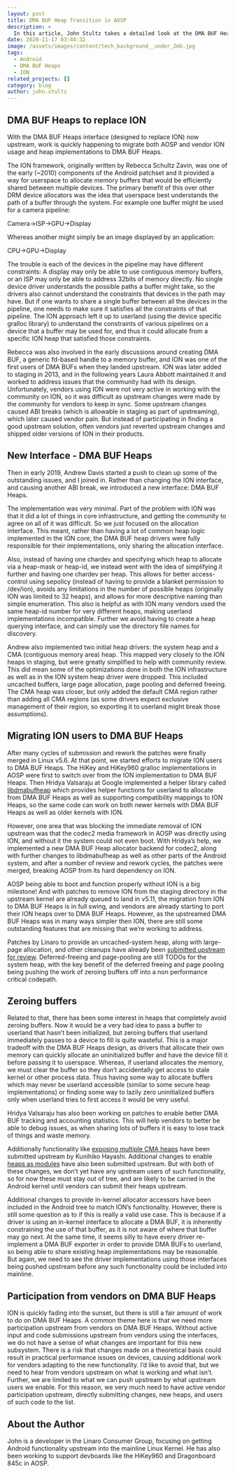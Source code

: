 ```yaml
---
layout: post
title: DMA BUF Heap Transition in AOSP
description: >
  In this article, John Stultz takes a detailed look at the DMA BUF Heaps interface that is designed to replace ION. Read about his findings here!
date: 2020-11-17 03:44:32
image: /assets/images/content/tech_background__under_2mb.jpg
tags:
  - Android
  - DMA BUF Heaps
  - ION
related_projects: []
category: blog
author: john.stultz
---
```


## DMA BUF Heaps to replace ION

With the DMA BUF Heaps interface (designed to replace ION) now upstream, work is quickly happening to migrate both AOSP and vendor ION usage and heap implementations to DMA BUF Heaps.

The ION framework, originally written by Rebecca Schultz Zavin, was one of the early (~2010) components of the Android patchset and it provided a way for userspace to allocate memory buffers that would be efficiently shared between multiple devices. The primary benefit of this over other DRM device allocators was the idea that userspace best understands the path of a buffer through the system. For example one buffer might be used for a camera pipeline:

Camera->ISP->GPU->Display

Whereas another might simply be an image displayed by an application:

CPU->GPU->Display

The trouble is each of the devices in the pipeline may have different constraints: A display may only be able to use contiguous memory buffers, or an ISP may only be able to address 32bits of memory directly. No single device driver understands the possible paths a buffer might take, so the drivers also cannot understand the constraints that devices in the path may have. But if one wants to share a single buffer between all the devices in the pipeline, one needs to make sure it satisfies all the constraints of that pipeline. The ION approach left it up to userland (using the device specific gralloc library) to understand the constraints of various pipelines on a device that a buffer may be used for, and thus it could allocate from a specific ION heap that satisfied those constraints.

Rebecca was also involved in the early discussions around creating DMA BUF, a generic fd-based handle to a memory buffer, and ION was one of the first users of DMA BUFs when they landed upstream. ION was later added to staging in 2013, and in the following years Laura Abbott maintained it and worked to address issues that the community had with its design. Unfortunately, vendors using ION were not very active in working with the community on ION, so it was difficult as upstream changes were made by the community for vendors to keep in sync. Some upstream changes caused ABI breaks (which is allowable in staging as part of upstreaming), which later caused vendor pain. But instead of participating in finding a good upstream solution, often vendors just reverted upstream changes and shipped older versions of ION in their products.

## New Interface - DMA BUF Heaps

Then in early 2019, Andrew Davis started a push to clean up some of the outstanding issues, and I joined in. Rather than changing the ION interface, and causing another ABI break, we introduced a new interface: DMA BUF Heaps.

The implementation was very minimal. Part of the problem with ION was that it did a lot of things in core infrastructure, and getting the community to agree on all of it was difficult. So we just focused on the allocation interface. This meant, rather than having a lot of common heap logic implemented in the ION core, the DMA BUF heap drivers were fully responsible for their implementations, only sharing the allocation interface.

Also, instead of having one chardev and specifying which heap to allocate via a heap-mask or heap-id, we instead went with the idea of simplifying it further and having one chardev per heap. This allows for better access-control using sepolicy (instead of having to provide a blanket permission to /dev/ion), avoids any limitations in the number of possible heaps (originally ION was limited to 32 heaps), and allows for more descriptive naming than simple enumeration. This also is helpful as with ION many vendors used the same heap-id number for very different heaps, making userland implementations incompatible. Further we avoid having to create a heap querying interface, and can simply use the directory file names for discovery.

Andrew also implemented two initial heap drivers: the system heap and a CMA (contiguous memory area) heap. This mapped very closely to the ION heaps in staging, but were greatly simplified to help with community review. This did mean some of the optimizations done in both the ION infrastructure as well as in the ION system heap driver were dropped. This included uncached buffers, large page allocation, page pooling and deferred freeing. The CMA heap was closer, but only added the default CMA region rather than adding all CMA regions (as some drivers expect exclusive management of their region, so exporting it to userland might break those assumptions).

## Migrating ION users to DMA BUF Heaps

After many cycles of submission and rework the patches were finally merged in Linux v5.6. At that point, we started efforts to migrate ION users to DMA BUF Heaps. The HiKey and HiKey960 gralloc implementations in AOSP were first to switch over from the ION implementation to DMA BUF Heaps. Then Hridya Valsaraju at Google implemented a helper library called [libdmabufheap](https://android.googlesource.com/platform/system/memory/libdmabufheap/) which provides helper functions for userland to allocate from DMA BUF Heaps as well as supporting compatibility mappings to ION Heaps, so the same code can work on both newer kernels with DMA BUF Heaps as well as older kernels with ION.

However, one area that was blocking the immediate removal of ION upstream was that the codec2 media framework in AOSP was directly using ION, and without it the system could not even boot. With Hridya’s help, we implemented a new DMA BUF Heap allocator backend for codec2, along with further changes to libdmabufheap as well as other parts of the Android system, and after a number of review and rework cycles, the patches were merged, breaking AOSP from its hard dependency on ION.

AOSP being able to boot and function properly without ION is a big milestone! And with patches to remove ION from the staging directory in the upstream kernel are already queued to land in v5.11, the migration from ION to DMA BUF Heaps is in full swing, and vendors are already starting to port their ION heaps over to DMA BUF Heaps. However, as the upstreamed DMA BUF Heaps was in many ways simpler then ION, there are still some outstanding features that are missing that we’re working to address.

Patches by Linaro to provide an uncached-system heap, along with large-page allocation, and other cleanups have already been [submitted upstream for review](https://lore.kernel.org/lkml/20201017013255.43568-1-john.stultz@linaro.org/). Deferred-freeing and page-pooling are still TODOs for the system heap, with the key benefit of the deferred freeing and page pooling being pushing the work of zeroing buffers off into a non performance critical codepath.

## Zeroing buffers

Related to that, there has been some interest in heaps that completely avoid zeroing buffers. Now it would be a very bad idea to pass a buffer to userland that hasn’t been initialized, but zeroing buffers that userland immediately passes to a device to fill is quite wasteful. This is a major tradeoff with the DMA BUF Heaps design, as drivers that allocate their own memory can quickly allocate an uninitialized buffer and have the device fill it before passing it to userspace. Whereas, if userland allocates the memory, we must clear the buffer so they don’t accidentally get access to stale kernel or other process data. Thus having some way to allocate buffers which may never be userland accessible (similar to some secure heap implementations) or finding some way to lazily zero uninitialized buffers only when userland tries to first access it would be very useful.

Hridya Valsaraju has also been working on patches to enable better DMA BUF tracking and accounting statistics. This will help vendors to better be able to debug issues, as when sharing lots of buffers it is easy to lose track of things and waste memory.

Additionally functionality like [exposing multiple CMA heaps](https://lore.kernel.org/lkml/1594948208-4739-1-git-send-email-hayashi.kunihiko@socionext.com/) have been submitted upstream by Kunihiko Hayashi. Additional changes to enable [heaps as modules](https://lore.kernel.org/lkml/20191025234834.28214-1-john.stultz@linaro.org/) have also been submitted upstream. But with both of these changes, we don’t yet have any upstream users of such functionality, so for now these must stay out of tree, and are likely to be carried in the Android kernel until vendors can submit their heaps upstream.

Additional changes to provide in-kernel allocator accessors have been included in the Android tree to match ION’s functionality. However, there is still some question as to if this is really a valid use case. This is because if a driver is using an in-kernel interface to allocate a DMA BUF, it is inherently constraining the use of that buffer, as it is not aware of where that buffer may go next. At the same time, it seems silly to have every driver re-implement a DMA BUF exporter in order to provide DMA BUFs to userland, so being able to share existing heap implementations may be reasonable. But again, we need to see the driver implementations using those interfaces being pushed upstream before any such functionality could be included into mainline.

## Participation from vendors on DMA BUF Heaps

ION is quickly fading into the sunset, but there is still a fair amount of work to do on DMA BUF Heaps. A common theme here is that we need more participation upstream from vendors on DMA BUF Heaps. Without active input and code submissions upstream from vendors using the interfaces, we do not have a sense of what changes are important for this new subsystem. There is a risk that changes made on a theoretical basis could result in practical performance issues on devices, causing additional work for vendors adapting to the new functionality. I’d like to avoid that, but we need to hear from vendors upstream on what is working and what isn’t. Further, we are limited to what we can push upstream by what upstream users we enable. For this reason, we very much need to have active vendor participation upstream, directly submitting changes, new heaps, and users of such code to the list.

## About the Author

John is a developer in the Linaro Consumer Group, focusing on getting Android functionality upstream into the mainline Linux Kernel. He has also been working to support devboards like the HiKey960 and Dragonboard 845c in AOSP.
